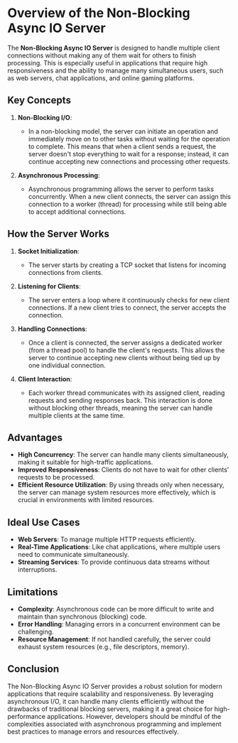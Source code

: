 # Overview of the Non-Blocking Async IO Server

The **Non-Blocking Async IO Server** is designed to handle multiple client connections without making any of them wait for others to finish processing. This is especially useful in applications that require high responsiveness and the ability to manage many simultaneous users, such as web servers, chat applications, and online gaming platforms.

## Key Concepts

1. **Non-Blocking I/O**: 
   - In a non-blocking model, the server can initiate an operation and immediately move on to other tasks without waiting for the operation to complete. This means that when a client sends a request, the server doesn't stop everything to wait for a response; instead, it can continue accepting new connections and processing other requests.

2. **Asynchronous Processing**: 
   - Asynchronous programming allows the server to perform tasks concurrently. When a new client connects, the server can assign this connection to a worker (thread) for processing while still being able to accept additional connections.

## How the Server Works

1. **Socket Initialization**:
   - The server starts by creating a TCP socket that listens for incoming connections from clients.

2. **Listening for Clients**:
   - The server enters a loop where it continuously checks for new client connections. If a new client tries to connect, the server accepts the connection.

3. **Handling Connections**:
   - Once a client is connected, the server assigns a dedicated worker (from a thread pool) to handle the client's requests. This allows the server to continue accepting new clients without being tied up by one individual connection.

4. **Client Interaction**:
   - Each worker thread communicates with its assigned client, reading requests and sending responses back. This interaction is done without blocking other threads, meaning the server can handle multiple clients at the same time.

## Advantages

- **High Concurrency**: The server can handle many clients simultaneously, making it suitable for high-traffic applications.
- **Improved Responsiveness**: Clients do not have to wait for other clients’ requests to be processed.
- **Efficient Resource Utilization**: By using threads only when necessary, the server can manage system resources more effectively, which is crucial in environments with limited resources.

## Ideal Use Cases

- **Web Servers**: To manage multiple HTTP requests efficiently.
- **Real-Time Applications**: Like chat applications, where multiple users need to communicate simultaneously.
- **Streaming Services**: To provide continuous data streams without interruptions.

## Limitations

- **Complexity**: Asynchronous code can be more difficult to write and maintain than synchronous (blocking) code.
- **Error Handling**: Managing errors in a concurrent environment can be challenging.
- **Resource Management**: If not handled carefully, the server could exhaust system resources (e.g., file descriptors, memory).

## Conclusion

The Non-Blocking Async IO Server provides a robust solution for modern applications that require scalability and responsiveness. By leveraging asynchronous I/O, it can handle many clients efficiently without the drawbacks of traditional blocking servers, making it a great choice for high-performance applications. However, developers should be mindful of the complexities associated with asynchronous programming and implement best practices to manage errors and resources effectively.
